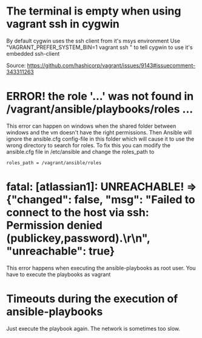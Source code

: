 # The terminal is empty when using vagrant ssh in cygwin

By default cygwin uses the ssh client from it's msys environment
Use "VAGRANT_PREFER_SYSTEM_BIN=1 vagrant ssh " to tell cygwin to use it's embedded ssh-client

Source: https://github.com/hashicorp/vagrant/issues/9143#issuecomment-343311263

# ERROR! the role '...' was not found in /vagrant/ansible/playbooks/roles ...

This error can happen on windows when the shared folder between windows and the vm doesn't have the right permissions. Then Ansible will ignore the ansible.cfg config-file in this folder which will cause it to use the wrong directory to search for roles.
To fix this you can modify the ansible.cfg file in /etc/ansible and change the roles_path to 
```
roles_path = /vagrant/ansible/roles
```


# fatal: [atlassian1]: UNREACHABLE! => {"changed": false, "msg": "Failed to connect to the host via ssh: Permission denied (publickey,password).\r\n", "unreachable": true}

This error happens when executing the ansible-playbooks as root user.
You have to execute the playbooks as vagrant

# Timeouts during the execution of ansible-playbooks

Just execute the playbook again. The network is sometimes too slow.